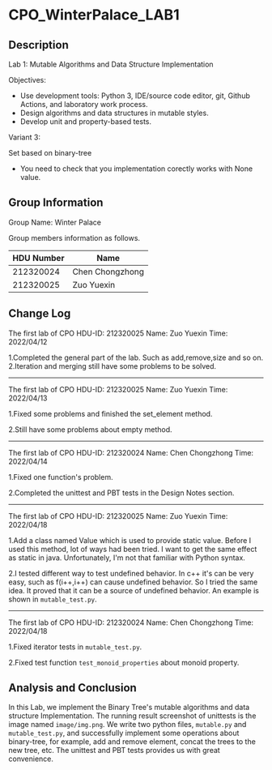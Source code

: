 # CPO_WinterPalace_LAB1

## Description

Lab 1: Mutable Algorithms and Data Structure Implementation

Objectives:

* Use development tools:
    Python 3, IDE/source code editor, git, Github Actions, and laboratory work process.
* Design algorithms and data structures in mutable styles.
* Develop unit and property-based tests.

Variant 3:

Set based on binary-tree

* You need to check that you implementation corectly works with None value.

## Group Information

Group Name: Winter Palace

Group members information as follows.

| HDU Number | Name            |
| ---------- | --------------- |
| 212320024  | Chen Chongzhong |
| 212320025  | Zuo Yuexin      |

## Change Log

The first lab of CPO
HDU-ID: 212320025
Name: Zuo Yuexin
Time: 2022/04/12

1.Completed the general part of the lab. Such as add,remove,size and so on.
2.Iteration and merging still have some problems to be solved.

---

The first lab of CPO
HDU-ID: 212320025
Name: Zuo Yuexin
Time: 2022/04/13

1.Fixed some problems and finished the set_element method.

2.Still have some problems about empty method.

---

The first lab of CPO
HDU-ID: 212320024
Name: Chen Chongzhong
Time: 2022/04/14

1.Fixed one function's problem.

2.Completed the unittest and PBT tests in the Design Notes section.

---

The first lab of CPO
HDU-ID: 212320025
Name: Zuo Yuexin
Time: 2022/04/18

1.Add a class named Value which is used to provide static value. Before I used this method, lot of ways had been tried. I want to
get the same effect as static in java. Unfortunately, I'm not that familiar with Python syntax.

2.I tested different way to test undefined behavior. In c++ it's can be very easy, such as f(i++,i++) can cause undefined behavior. So I tried the same idea. It proved that it can be a source of undefined behavior. An example is shown in `mutable_test.py`.

---

The first lab of CPO
HDU-ID: 212320024
Name: Chen Chongzhong
Time: 2022/04/18

1.Fixed iterator tests in `mutable_test.py`.

2.Fixed test function `test_monoid_properties` about monoid property.

## Analysis and Conclusion

In this Lab, we implement the Binary Tree's mutable algorithms and data structure Implementation. The running result screenshot of unittests is the image named `image/img.png`. We write two python files,  `mutable.py` and `mutable_test.py`, and successfully implement some operations about binary-tree, for example, add and remove element, concat  the trees to the new tree, etc. The unittest and PBT tests provides us with great convenience.

